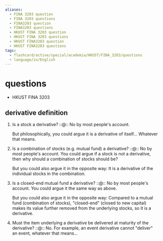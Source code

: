 ```yaml
---
aliases:
  - FINA 3203 question
  - FINA 3203 questions
  - FINA3203 question
  - FINA3203 questions
  - HKUST FINA 3203 question
  - HKUST FINA 3203 questions
  - HKUST FINA3203 question
  - HKUST FINA3203 questions
tags:
  - flashcard/active/special/academia/HKUST/FINA_3203/questions
  - language/in/English
---
```


# questions

- HKUST FINA 3203

## derivative definition

1. Is a stock a derivative? ::@:: No by most people's account. <p> But philosophically, you could argue it is a derivative of itself... Whatever that means. <!--SR:!2025-12-12,64,310!2025-12-02,56,310-->
2. Is a combination of stocks \(e.g. mutual fund\) a derivative? ::@:: No by most people's account. You could argue if a stock is not a derivative, then why should a combination of stocks should be? <p> But you could also argue it in the opposite way: It is a derivative of the individual stocks in the combination. <!--SR:!2025-12-15,67,310!2025-12-01,55,310-->
3. Is a closed-end mutual fund a derivative? ::@:: No by most people's account. You could argue it the same way as above. <p> But you could also argue it in the opposite way: Compared to a mutual fund \(combination of stocks\), "closed-end" \(closed to new capital\) makes its value further removed from the underlying stocks, so it is a derivative. <!--SR:!2025-12-06,59,310!2025-11-07,33,270-->
4. Must the item underlying a derivative be delivered at maturity of the derivative? ::@:: No. For example, an event derivative cannot "deliver" an event, whatever that means... <!--SR:!2025-12-08,61,310!2025-12-11,63,310-->
